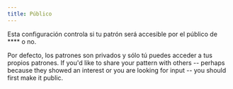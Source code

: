 ```yaml
---
title: Público
---
```


Esta configuración controla si tu patrón será accesible por el público de **** o no.

Por defecto, los patrones son privados y sólo tú puedes acceder a tus propios patrones. If you'd like to share your pattern with others -- perhaps because they showed an interest or you are looking for input -- you should first make it public.
